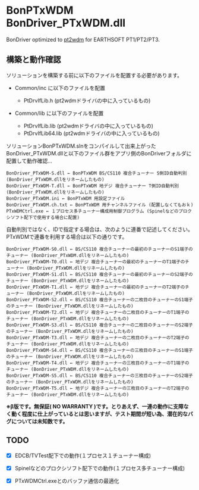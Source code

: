 # BonPTxWDM BonDriver_PTxWDM.dll
BonDriver optimized to [pt2wdm](https://www.vector.co.jp/soft/winnt/hardware/se507005.html) for EARTHSOFT PT1/PT2/PT3.

## 構築と動作確認

  ソリューションを構築する前に以下のファイルを配置する必要があります。

  - Common/inc に以下のファイルを配置
    - PtDrvIfLib.h  (pt2wdmドライバの中に入っているもの)

  - Common/lib に以下のファイルを配置
    - PtDrvIfLib.lib  (pt2wdmドライバの中に入っているもの)
    - PtDrvIfLib64.lib  (pt2wdmドライバの中に入っているもの)

  ソリューションBonPTxWDM.slnをコンパイルして出来上がったBonDriver_PTxWDM.dllと以下のファイル群をアプリ側のBonDriverフォルダに配置して動作確認…
  ```
  BonDriver_PTxWDM-S.dll ← BonPTxWDM BS/CS110 複合チューナー S側ID自動判別 (BonDriver_PTxWDM.dllをリネームしたもの)
  BonDriver_PTxWDM-T.dll ← BonPTxWDM 地デジ 複合チューナー T側ID自動判別 (BonDriver_PTxWDM.dllをリネームしたもの)
  BonDriver_PTxWDM.ini ← BonPTxWDM 用設定ファイル
  BonDriver_PTxWDM.ch.txt ← BonPTxWDM 用チャンネルファイル (配置しなくてもおｋ)
  PTxWDMCtrl.exe ← １プロセス多チューナー構成用制御プログラム (Spinelなどのプロクシソフト配下で使用する場合に配置)
  ```

  自動判別ではなく、IDで指定する場合は、次のように連番で記述してください。
  PTxWDMで連番を利用する場合は以下の通りです。
  ```
  BonDriver_PTxWDM-S0.dll ← BS/CS110 複合チューナーの最初のチューナーのS1端子のチューナー (BonDriver_PTxWDM.dllをリネームしたもの)
  BonDriver_PTxWDM-T0.dll ← 地デジ 複合チューナーの最初のチューナーのT1端子のチューナー (BonDriver_PTxWDM.dllをリネームしたもの)
  BonDriver_PTxWDM-S1.dll ← BS/CS110 複合チューナーの最初のチューナーのS2端子のチューナー (BonDriver_PTxWDM.dllをリネームしたもの)
  BonDriver_PTxWDM-T1.dll ← 地デジ 複合チューナーの最初のチューナーのT2端子のチューナー (BonDriver_PTxWDM.dllをリネームしたもの)
  BonDriver_PTxWDM-S2.dll ← BS/CS110 複合チューナーの二枚目のチューナーのS1端子のチューナー (BonDriver_PTxWDM.dllをリネームしたもの)
  BonDriver_PTxWDM-T2.dll ← 地デジ 複合チューナーの二枚目のチューナーのT1端子のチューナー (BonDriver_PTxWDM.dllをリネームしたもの)
  BonDriver_PTxWDM-S3.dll ← BS/CS110 複合チューナーの二枚目のチューナーのS2端子のチューナー (BonDriver_PTxWDM.dllをリネームしたもの)
  BonDriver_PTxWDM-T3.dll ← 地デジ 複合チューナーの二枚目のチューナーのT2端子のチューナー (BonDriver_PTxWDM.dllをリネームしたもの)
  BonDriver_PTxWDM-S4.dll ← BS/CS110 複合チューナーの三枚目のチューナーのS1端子のチューナー (BonDriver_PTxWDM.dllをリネームしたもの)
  BonDriver_PTxWDM-T4.dll ← 地デジ 複合チューナーの三枚目のチューナーのT1端子のチューナー (BonDriver_PTxWDM.dllをリネームしたもの)
  BonDriver_PTxWDM-S5.dll ← BS/CS110 複合チューナーの三枚目のチューナーのS2端子のチューナー (BonDriver_PTxWDM.dllをリネームしたもの)
  BonDriver_PTxWDM-T5.dll ← 地デジ 複合チューナーの三枚目のチューナーのT2端子のチューナー (BonDriver_PTxWDM.dllをリネームしたもの)
  ```

  **※β版です。無保証( NO WARRANTY )です。とりあえず、一連の動作に支障なく動く程度に仕上がっているとは思いますが、テスト期間が短い為、潜在的なバグについては未知数です。**


## TODO
- [x] EDCB/TVTest配下での動作(１プロセス１チューナー構成)
- [x] Spinelなどのプロクシソフト配下での動作(１プロセス多チューナー構成)
- [x] PTxWDMCtrl.exeとのバッファ通信の最適化

